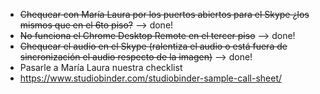 * ~~Chequear con María Laura por los puertos abiertos para el Skype ¿los mismos que en el 6to piso?~~ --> done!
* ~~No funciona el Chrome Desktop Remote en el tercer piso~~ --> done!
* ~~Chequear el audio en el Skype (ralentiza el audio o está fuera de sincronización el audio respecto de la imagen)~~ --> done!
* Pasarle a María Laura nuestra checklist
* https://www.studiobinder.com/studiobinder-sample-call-sheet/